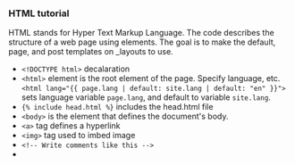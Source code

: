 ### HTML tutorial

HTML stands for Hyper Text Markup Language. The code describes the structure of a web page using elements. The goal is to make the default, page, and post templates on _layouts to use.

- `<!DOCTYPE html>` decalaration
- `<html>` element is the root element of the page. Specify language, etc. `<html lang="{{ page.lang | default: site.lang | default: "en" }}">` sets language variable `page.lang`, and default to variable `site.lang`.
- `{% include head.html %}` includes the head.html file
- `<body>` is the element that defines the document's body.
- `<a>` tag defines a hyperlink
- `<img>` tag used to imbed image
- `<!-- Write comments like this -->`
- 